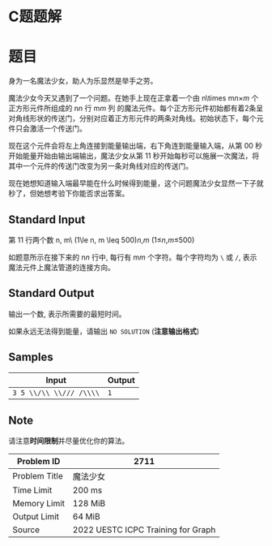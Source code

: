 # C题题解

# 题目

身为一名魔法少女，助人为乐显然是举手之劳。

魔法少女今天又遇到了一个问题。在她手上现在正拿着一个由 n\times m*n*×*m* 个正方形元件所组成的 n*n* 行 m*m* 列 的魔法元件。每个正方形元件初始都有着2条呈对角线形状的传送门，分别对应着正方形元件的两条对角线。初始状态下，每个元件只会激活一个传送门。

现在这个元件会将左上角连接到能量输出端，右下角连到能量输入端，从第 00 秒开始能量开始由输出端输出，魔法少女从第 11 秒开始每秒可以施展一次魔法，将其中一个元件的传送门改变为另一条对角线对应的传送门。

现在她想知道输入端最早能在什么时候得到能量，这个问题魔法少女显然一下子就秒了，但她想考验下你能否求出答案。

## Standard Input

第 11 行两个数 n, m\ (1\le n, m \leq 500)*n*,*m* (1≤*n*,*m*≤500)

如题意所示在接下来的 n*n* 行中, 每行有 m*m* 个字符。每个字符均为 `\` 或 `/`, 表示魔法元件上魔法管道的连接方向。

## Standard Output

输出一个数, 表示所需要的最短时间。

如果永远无法得到能量，请输出 `NO SOLUTION` (**注意输出格式**)

## Samples

| Input                   | Output |
| ----------------------- | ------ |
| `3 5 \\/\\ \\/// /\\\\` | `1`    |

## Note

请注意**时间限制**并尽量优化你的算法。

| Problem ID    | 2711                               |
| ------------- | ---------------------------------- |
| Problem Title | 魔法少女                           |
| Time Limit    | 200 ms                             |
| Memory Limit  | 128 MiB                            |
| Output Limit  | 64 MiB                             |
| Source        | 2022 UESTC ICPC Training for Graph |